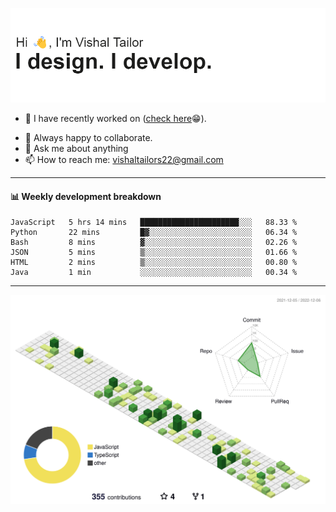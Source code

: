 ![Hi, I'm Vishal Tailor. I design. I develop.](https://github.com/vishaltailors/vishaltailors/blob/main/header.png?raw=true)

- 🔭 I have recently worked on ([check here](https://vishaltailor.com)😁).
<!-- - 🎦 Currently watching: JavaScript: The Hard Parts By Will Sentance. -->
- 👯 Always happy to collaborate.
- 💬 Ask me about anything
- 📫 How to reach me: <a href="mailto:vishaltailors22@gmail.com">vishaltailors22@gmail.com</a>

<hr /> 
<h4>📊 Weekly development breakdown</h4>
<!--START_SECTION:waka-->

```text
JavaScript   5 hrs 14 mins   ██████████████████████░░░   88.33 %
Python       22 mins         █▓░░░░░░░░░░░░░░░░░░░░░░░   06.34 %
Bash         8 mins          ▓░░░░░░░░░░░░░░░░░░░░░░░░   02.26 %
JSON         5 mins          ▒░░░░░░░░░░░░░░░░░░░░░░░░   01.66 %
HTML         2 mins          ▒░░░░░░░░░░░░░░░░░░░░░░░░   00.80 %
Java         1 min           ░░░░░░░░░░░░░░░░░░░░░░░░░   00.34 %
```

<!--END_SECTION:waka-->
<hr /> 

![](./profile-3d-contrib/profile-green-animate.svg)
